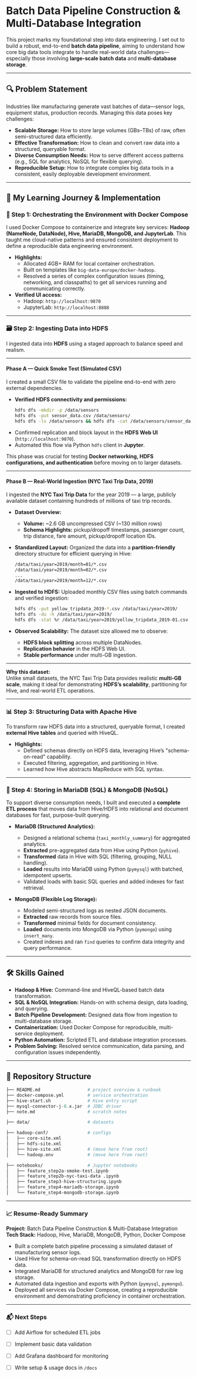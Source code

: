 # Batch Data Pipeline Construction & Multi-Database Integration

This project marks my foundational step into data engineering. I set out to build a robust, end-to-end **batch data pipeline**, aiming to understand how core big data tools integrate to handle real-world data challenges—especially those involving **large-scale batch data** and **multi-database storage**.

---

## 🔍 Problem Statement

Industries like manufacturing generate vast batches of data—sensor logs, equipment status, production records. Managing this data poses key challenges:

* **Scalable Storage:** How to store large volumes (GBs–TBs) of raw, often semi-structured data efficiently.
* **Effective Transformation:** How to clean and convert raw data into a structured, queryable format.
* **Diverse Consumption Needs:** How to serve different access patterns (e.g., SQL for analytics, NoSQL for flexible querying).
* **Reproducible Setup:** How to integrate complex big data tools in a consistent, easily deployable development environment.

---

## 🚀 My Learning Journey & Implementation

### 🧱 Step 1: Orchestrating the Environment with Docker Compose

I used Docker Compose to containerize and integrate key services: **Hadoop (NameNode, DataNode), Hive, MariaDB, MongoDB, and JupyterLab**. This taught me cloud-native patterns and ensured consistent deployment to define a reproducible data engineering environment.

* **Highlights:**
    * Allocated 4GB+ RAM for local container orchestration.
    * Built on templates like `big-data-europe/docker-hadoop`.
    * Resolved a series of complex configuration issues (timing, networking, and classpaths) to get all services running and communicating correctly.
* **Verified UI access:**
    * Hadoop: `http://localhost:9870`
    * JupyterLab: `http://localhost:8888`

---

### 🗃️ Step 2: Ingesting Data into HDFS

I ingested data into **HDFS** using a staged approach to balance speed and realism.

---

#### **Phase A — Quick Smoke Test (Simulated CSV)**

I created a small CSV file to validate the pipeline end-to-end with zero external dependencies.

* **Verified HDFS connectivity and permissions:**
    ```bash
    hdfs dfs -mkdir -p /data/sensors
    hdfs dfs -put sensor_data.csv /data/sensors/
    hdfs dfs -ls /data/sensors && hdfs dfs -cat /data/sensors/sensor_data.csv
    ```
* Confirmed replication and block layout in the **HDFS Web UI** (`http://localhost:9870`).
* Automated this flow via Python `hdfs` client in **Jupyter**.

This phase was crucial for testing **Docker networking, HDFS configurations, and authentication** before moving on to larger datasets.

---

#### **Phase B — Real-World Ingestion (NYC Taxi Trip Data, 2019)**

I ingested the **NYC Taxi Trip Data** for the year 2019 — a large, publicly available dataset containing hundreds of millions of taxi trip records.

* **Dataset Overview:**
  - **Volume:** ~2.6 GB uncompressed CSV (~130 million rows)
  - **Schema Highlights:** pickup/dropoff timestamps, passenger count, trip distance, fare amount, pickup/dropoff location IDs.

* **Standardized Layout:** Organized the data into a **partition-friendly** directory structure for efficient querying in Hive:
    ```bash
    /data/taxi/year=2019/month=01/*.csv
    /data/taxi/year=2019/month=02/*.csv
    ...
    /data/taxi/year=2019/month=12/*.csv
    ```
* **Ingested to HDFS:** Uploaded monthly CSV files using batch commands and verified ingestion:
    ```bash
    hdfs dfs -put yellow_tripdata_2019-*.csv /data/taxi/year=2019/
    hdfs dfs -du -h /data/taxi/year=2019/
    hdfs dfs -stat %r /data/taxi/year=2019/yellow_tripdata_2019-01.csv
    ```
* **Observed Scalability:** The dataset size allowed me to observe:
  - **HDFS block splitting** across multiple DataNodes.
  - **Replication behavior** in the HDFS Web UI.
  - **Stable performance** under multi-GB ingestion.

---

**Why this dataset:**  
Unlike small datasets, the NYC Taxi Trip Data provides realistic **multi-GB scale**, making it ideal for demonstrating **HDFS’s scalability**, partitioning for Hive, and real-world ETL operations.


---

### 📊 Step 3: Structuring Data with Apache Hive

To transform raw HDFS data into a structured, queryable format, I created **external Hive tables** and queried with HiveQL.

* **Highlights:**
    * Defined schemas directly on HDFS data, leveraging Hive’s "schema-on-read" capability.
    * Executed filtering, aggregation, and partitioning in Hive.
    * Learned how Hive abstracts MapReduce with SQL syntax.





---

### 🔄 Step 4: Storing in MariaDB (SQL) & MongoDB (NoSQL)

To support diverse consumption needs, I built and executed a **complete ETL process** that moves data from Hive/HDFS into relational and document databases for fast, purpose-built querying.

* **MariaDB (Structured Analytics):**

  * Designed a relational schema (`taxi_monthly_summary`) for aggregated analytics.
  * **Extracted** pre-aggregated data from Hive using Python (`pyhive`).
  * **Transformed** data in Hive with SQL (filtering, grouping, NULL handling).
  * **Loaded** results into MariaDB using Python (`pymysql`) with batched, idempotent upserts.
  * Validated loads with basic SQL queries and added indexes for fast retrieval.

* **MongoDB (Flexible Log Storage):**

  * Modeled semi-structured logs as nested JSON documents.
  * **Extracted** raw records from source files.
  * **Transformed** minimal fields for document consistency.
  * **Loaded** documents into MongoDB via Python (`pymongo`) using `insert_many`.
  * Created indexes and ran `find` queries to confirm data integrity and query performance.


---

## 🛠️ Skills Gained

* **Hadoop & Hive:** Command-line and HiveQL-based batch data transformation.
* **SQL & NoSQL Integration:** Hands-on with schema design, data loading, and querying.
* **Batch Pipeline Development:** Designed data flow from ingestion to multi-database storage.
* **Containerization:** Used Docker Compose for reproducible, multi-service deployment.
* **Python Automation:** Scripted ETL and database integration processes.
* **Problem Solving:** Resolved service communication, data parsing, and configuration issues independently.

---

## 📁 Repository Structure

```graphql
├── README.md                  # project overview & runbook
├── docker-compose.yml         # service orchestration
├── hive-start.sh              # Hive entry script
├── mysql-connector-j-8.x.jar  # JDBC driver
├── note.md                    # scratch notes

├── data/                      # datasets

├── hadoop-conf/               # configs
│   ├── core-site.xml
│   ├── hdfs-site.xml
│   ├── hive-site.xml          # (move here from root)
│   └── hadoop.env             # (move here from root)

├── notebooks/                 # Jupyter notebooks
│   ├── feature_step2a-smoke-test.ipynb
│   ├── feature_step2b-nyc-taxi-data .ipynb
│   ├── feature_step3-hive-structuring.ipynb
│   ├── feature_step4-mariadb-storage.ipynb
│   └── feature_step4-mongodb-storage.ipynb


```
---

### 📈 Resume-Ready Summary

**Project:** Batch Data Pipeline Construction & Multi-Database Integration  
**Tech Stack:** Hadoop, Hive, MariaDB, MongoDB, Python, Docker Compose

* Built a complete batch pipeline processing a simulated dataset of manufacturing sensor logs.
* Used Hive for schema-on-read SQL transformation directly on HDFS data.
* Integrated MariaDB for structured analytics and MongoDB for raw log storage.
* Automated data ingestion and exports with Python (`pymysql`, `pymongo`).
* Deployed all services via Docker Compose, creating a reproducible environment and demonstrating proficiency in container orchestration.

---

### 📬 Next Steps

* [ ] Add Airflow for scheduled ETL jobs
* [ ] Implement basic data validation
* [ ] Add Grafana dashboard for monitoring
* [ ] Write setup & usage docs in `/docs`






